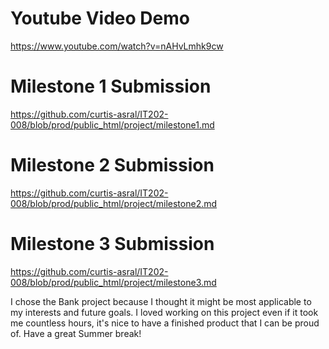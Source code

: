 # Youtube Video Demo
https://www.youtube.com/watch?v=nAHvLmhk9cw

# Milestone 1 Submission
https://github.com/curtis-asral/IT202-008/blob/prod/public_html/project/milestone1.md

# Milestone 2 Submission
https://github.com/curtis-asral/IT202-008/blob/prod/public_html/project/milestone2.md

# Milestone 3 Submission
https://github.com/curtis-asral/IT202-008/blob/prod/public_html/project/milestone3.md

I chose the Bank project because I thought it might be most applicable to my interests and future goals.
I loved working on this project even if it took me countless hours, it's nice to have a finished product
that I can be proud of. Have a great Summer break!